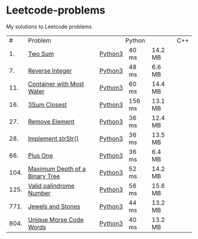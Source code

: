 # Leetcode-problems
My solutions to Leetcode problems

<table>
  <tr>
    <td>#</td>
    <td>Problem</td>
    <td colspan="3" align="center">Python</td>
    <td colspan="3" align="center">C++</td>
  </tr>
  <tr>
    <td>1. </td>
    <td><a href="https://leetcode.com/problems/two-sum/">Two Sum</a></td>
    <td><a href="https://github.com/HarshdipD/Leetcode-problems/blob/master/Python3/two-sum.py">Python3</a></td>
    <td>40 ms</td>
    <td>14.2 MB</td>
    <td></td>
    <td></td>
    <td></td>
  </tr>
  <tr>
    <td>7. </td>
    <td><a href="https://leetcode.com/problems/reverse-integer/">Reverse Integer</a></td>
    <td><a href="https://github.com/HarshdipD/Leetcode-problems/blob/master/Python3/Reverse-Integer.py">Python3</a></td>
    <td>48 ms</td>
    <td>6.6 MB</td>
    <td></td>
    <td></td>
    <td></td>
  </tr>
  <tr>
    <td>11. </td>
    <td><a href="https://leetcode.com/problems/container-with-most-water/">Container with Most Water</a></td>
    <td><a href="https://github.com/HarshdipD/Leetcode-problems/blob/master/Python3/Container%20with%20Most%20Water.py">Python3</a></td>
    <td>60 ms</td>
    <td>14.4 MB</td>
    <td></td>
    <td></td>
    <td></td>
  </tr>
     <tr>
    <td>16. </td>
    <td><a href="https://leetcode.com/problems/3sum-closest/">3Sum Closest</a></td>
    <td><a href="https://github.com/HarshdipD/Leetcode-problems/blob/master/Python3/3Sum%20Closest">Python3</a></td>
    <td>156 ms</td>
    <td>13.1 MB</td>
    <td></td>
    <td></td>
    <td></td>
  </tr>
  <tr>
    <td>27. </td>
    <td><a href="https://leetcode.com/problems/remove-element/">Remove Element</a></td>
    <td><a href="https://github.com/HarshdipD/Leetcode-problems/blob/master/Python3/Remove%20element.py">Python3</a></td>
    <td>36 ms</td>
    <td>12.4 MB</td>
    <td></td>
    <td></td>
    <td></td>
  </tr>
  <tr>
    <td>28. </td>
    <td><a href="https://leetcode.com/problems/implement-strstr/">Implement strStr()</a></td>
    <td><a href="https://github.com/HarshdipD/Leetcode-problems/blob/master/Python3/Implement%20strStr().py">Python3</a></td>
    <td>36 ms</td>
    <td>13.5 MB</td>
    <td></td>
    <td></td>
    <td></td>
  </tr>
  <tr>
    <td>66. </td>
    <td><a href="https://leetcode.com/problems/plus-one/">Plus One</a></td>
    <td><a href="https://github.com/HarshdipD/Leetcode-problems/blob/master/Python3/Plus%20One.py">Python3</a></td>
    <td>36 ms</td>
    <td>6.4 MB</td>
    <td></td>
    <td></td>
    <td></td>
  </tr>
  <tr>
    <td>104. </td>
    <td><a href="https://leetcode.com/problems/maximum-depth-of-binary-tree/">Maximum Depth of a Binary Tree</a></td>
    <td><a href="https://github.com/HarshdipD/Leetcode-problems/blob/master/Python3/Maximum%20Depth%20of%20a%20Binary%20Tree.py">Python3</a></td>
    <td>52 ms</td>
    <td>14.2 MB</td>
    <td></td>
    <td></td>
    <td></td>
  </tr>
  <tr>
    <td>125. </td>
    <td><a href="https://leetcode.com/problems/two-sum/">Valid palindrome Number</a></td>
    <td><a href="https://github.com/HarshdipD/Leetcode-problems/blob/master/Python3/Palindrome%20Number..py">Python3</a></td>
    <td>56 ms</td>
    <td>15.6 MB</td>
    <td></td>
    <td></td>
    <td></td>
  </tr>
  <tr>
    <td>771. </td>
    <td><a href="https://leetcode.com/problems/jewels-and-stones/">Jewels and Stones</a></td>
    <td><a href="https://github.com/HarshdipD/Leetcode-problems/blob/master/Python3/Jewels%20and%20Stones.py">Python3</a></td>
    <td>44 ms</td>
    <td>13.2 MB</td>
    <td></td>
    <td></td>
    <td></td>
  </tr>
  <tr>
    <td>804. </td>
    <td><a href="https://leetcode.com/problems/unique-morse-code-words/">Unique Morse Code Words</a></td>
    <td><a href="https://github.com/HarshdipD/Leetcode-problems/blob/master/Python3/Unique%20Morse%20Code%20Words.py">Python3</a></td>
    <td>40 ms</td>
    <td>13.2 MB</td>
    <td></td>
    <td></td>
    <td></td>
  </tr>
</table>
